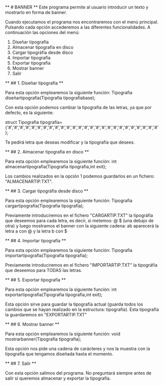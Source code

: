 ** # BANNER **
Este programa permite al usuario introducir un texto y mostrarlo en forma de banner.

Cuando ejecutamos el programa nos encontraremos con el menú principal. Pulsando cada opción accederemos a las diferentes funcionalidades. A continuación las opciones del menú:
1. Diseñar tipografía
2. Almacenar tipografía en disco
3. Cargar tipográfia desde disco
4. Importar tipografía
5. Exportar tipografía
6. Mostrar banner
7. Salir

** ## 1. Diseñar tipografía **

Para esta opción emplearemos la siguiente función:
Tipografia diseñartipografia(Tipografia tipografiabase);

Con esta opción podemos cambiar la tipografía de las letras, ya que por defecto, es la siguiente:

struct Tipografia tipografia={'#','#','#','#','#','#','#','#','#','#','#','#','#','#','#','#','#','#','#','#','#','#','#','#','#','#'};

Te pedirá letra que deseas modificar y la tipografía que desees.

** ## 2. Almacenar tipografía en disco **

Para esta opción emplearemos la siguiente función:
int almacenartipografia(Tipografia tipografia,int exit);

Los cambios realizados en la opción 1 podemos guardarlos en un fichero: "ALMACENARTIP.TXT".

** ## 3. Cargar tipográfia desde disco **

Para esta opción emplearemos la siguiente función:
Tipografia cargartipografia(Tipografia tipografia);

Previamente introduciremos en el fichero "CARGARTIP.TXT" la tipográfia que deseemos para cada letra, es decir, si metemos: @ $ (una debajo de otra) y luego mostramos el banner con la siguiente cadena: ab aparecerá la letra a con @ y la letra b con $

** ## 4. Importar tipografía **

Para esta opción emplearemos la siguiente función:
Tipografia importartipografia(Tipografia tipografia);

Previamente introduciremos en el fichero "IMPORTARTIP.TXT" la tipográfia que deseemos para TODAS las letras. 

** ## 5. Exportar tipografía **

Para esta opción emplearemos la siguiente función:
int exportartipografia(Tipografia tipografia,int exit);

Esta opción sirve para guardar la tipografía actual (guarda todos los cambios que se hayan realizado en la estructura: tipografia). Esta tipografía la guardaremos en "EXPORTARTIP.TXT"

** ## 6. Mostrar banner **

Para esta opción emplearemos la siguiente función:
void mostrarbanner(Tipografia tipografia);

Esta opción nos pide una cadena de carácteres y nos la muestra con la tipografía que tengamos diseñada hasta el momento.


** ## 7. Salir **

Con esta opción salimos del programa. No preguntará siempre antes de salir si queremos almacenar y exportar la tipografía.

